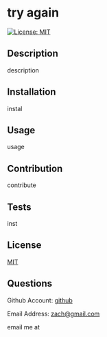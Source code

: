 
  # try again
  [![License: MIT](https://img.shields.io/badge/License-MIT-yellow.svg)](https://opensource.org/licenses/MIT)
  
  ## Description
  
  description
  
  ## Installation
  
  instal

  ## Usage
  
  usage

  ## Contribution
  
  contribute

  ## Tests
  
  inst

  ## License

  [MIT](https://opensource.org/licenses/MIT)

  ## Questions

  Github Account: [github](https://github.com/github)

  Email Address: [zach@gmail.com](mailto:zach@gmail.com)

  email me at
  
  